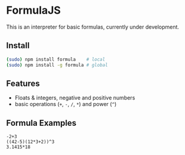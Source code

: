 FormulaJS
=========

This is an interpreter for basic formulas, currently under development.

Install
-------

```sh
(sudo) npm install formula    # local
(sudo) npm install -g formula # global
```

Features
--------

* Floats & integers, negative and positive numbers
* basic operations (`+`, `-`, `/`, `*`) and power (`^`)


Formula Examples
----------------

```
-2+3
((42-5)(12*3+2))^3
3.1415*18
```
